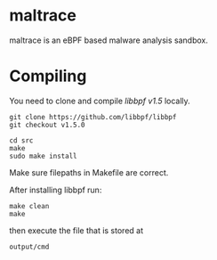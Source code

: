# maltrace
maltrace is an eBPF based malware analysis sandbox.

# Compiling

You need to clone and compile *libbpf v1.5* locally.
```
git clone https://github.com/libbpf/libbpf
git checkout v1.5.0

cd src
make
sudo make install
```
Make sure filepaths in Makefile are correct.


After installing libbpf run:

```
make clean
make
```

then execute the file that is stored at
```
output/cmd
```